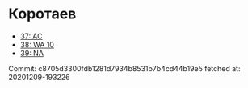 # Коротаев
- [37: AC](37.md)
- [38: WA 10](38.md)
- [39: NA](39.md)

Commit: c8705d3300fdb1281d7934b8531b7b4cd44b19e5
 fetched at: 20201209-193226
